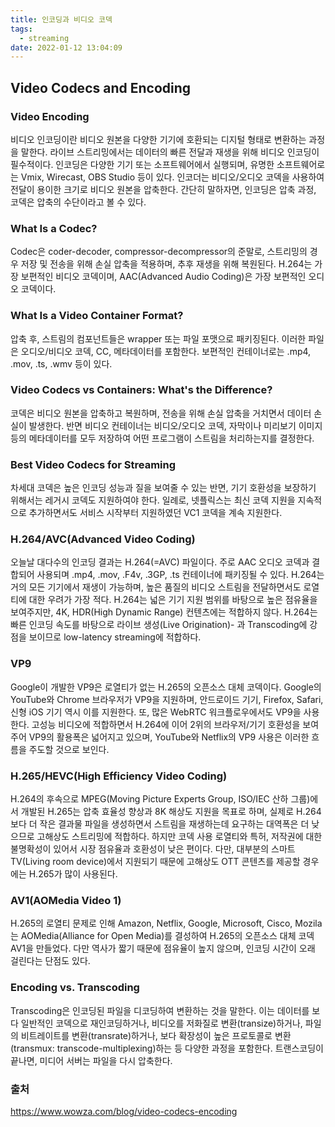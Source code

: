 ```yaml
---
title: 인코딩과 비디오 코덱
tags:
  - streaming
date: 2022-01-12 13:04:09
---
```


## Video Codecs and Encoding
### Video Encoding
비디오 인코딩이란 비디오 원본을 다양한 기기에 호환되는 디지털 형태로 변환하는 과정을 말한다. 라이브 스트리밍에서는 데이터의 빠른 전달과 재생을 위해 비디오 인코딩이 필수적이다.
인코딩은 다양한 기기 또는 소프트웨어에서 실행되며, 유명한 소프트웨어로는 Vmix, Wirecast, OBS Studio 등이 있다.
인코더는 비디오/오디오 코덱을 사용하여 전달이 용이한 크기로 비디오 원본을 압축한다. 간단히 말하자면, 인코딩은 압축 과정, 코덱은 압축의 수단이라고 볼 수 있다.
### What Is a Codec?
Codec은 coder-decoder, compressor-decompressor의 준말로, 스트리밍의 경우 저장 및 전송을 위해 손실 압축을 적용하며, 추후 재생을 위해 복원된다. H.264는 가장 보편적인 비디오 코덱이며, AAC(Advanced Audio Coding)은 가장 보편적인 오디오 코덱이다.
### What Is a Video Container Format?
압축 후, 스트림의 컴포넌트들은 wrapper 또는 파일 포맷으로 패키징된다. 이러한 파일은 오디오/비디오 코덱, CC, 메타데이터를 포함한다. 보편적인 컨테이너로는 .mp4, .mov, .ts, .wmv 등이 있다.
### Video Codecs vs Containers: What's the Difference?
코덱은 비디오 원본을 압축하고 복원하며, 전송을 위해 손실 압축을 거치면서 데이터 손실이 발생한다. 반면 비디오 컨테이너는 비디오/오디오 코덱, 자막이나 미리보기 이미지 등의 메타데이터를 모두 저장하여 어떤 프로그램이 스트림을 처리하는지를 결정한다.
### Best Video Codecs for Streaming
차세대 코덱은 높은 인코딩 성능과 질을 보여줄 수 있는 반면, 기기 호환성을 보장하기 위해서는 레거시 코덱도 지원하여야 한다. 일례로, 넷플릭스는 최신 코덱 지원을 지속적으로 추가하면서도 서비스 시작부터 지원하였던 VC1 코덱을 계속 지원한다.
### H.264/AVC(Advanced Video Coding)
오늘날 대다수의 인코딩 결과는 H.264(=AVC) 파일이다. 주로 AAC 오디오 코덱과 결합되어 사용되며 .mp4, .mov, .F4v, .3GP, .ts 컨테이너에 패키징될 수 있다.
H.264는 거의 모든 기기에서 재생이 가능하며, 높은 품질의 비디오 스트림을 전달하면서도 로열티에 대한 우려가 가장 적다. H.264는 넓은 기기 지원 범위를 바탕으로 높은 점유율을 보여주지만, 4K, HDR(High Dynamic Range) 컨텐츠에는 적합하지 않다. H.264는 빠른 인코딩 속도를 바탕으로 라이브 생성(Live Origination)- 과 Transcoding에 강점을 보이므로 low-latency streaming에 적합하다.
### VP9
Google이 개발한 VP9은 로열티가 없는 H.265의 오픈소스 대체 코덱이다. Google의 YouTube와 Chrome 브라우저가 VP9을 지원하며, 안드로이드 기기, Firefox, Safari, 신형 iOS 기기 역시 이를 지원한다. 또, 많은 WebRTC 워크플로우에서도 VP9을 사용한다. 고성능 비디오에 적합하면서 H.264에 이어 2위의 브라우저/기기 호환성을 보여주어 VP9의 활용폭은 넓어지고 있으며, YouTube와 Netflix의 VP9 사용은 이러한 흐름을 주도할 것으로 보인다.
### H.265/HEVC(High Efficiency Video Coding)
H.264의 후속으로 MPEG(Moving Picture Experts Group, ISO/IEC 산하 그룹)에서 개발된 H.265는 압축 효율성 향상과 8K 해상도 지원을 목표로 하며, 실제로 H.264보다 더 작은 결과물 파일을 생성하면서 스트림을 재생하는데 요구하는 대역폭은 더 낮으므로 고해상도 스트리밍에 적합하다. 하지만 코덱 사용 로열티와 특허, 저작권에 대한 불명확성이 있어서 시장 점유율과 호환성이 낮은 편이다. 다만, 대부분의 스마트TV(Living room device)에서 지원되기 때문에 고해상도 OTT 콘텐츠를 제공할 경우에는 H.265가 많이 사용된다.
### AV1(AOMedia Video 1)
H.265의 로열티 문제로 인해 Amazon, Netflix, Google, Microsoft, Cisco, Mozila는 AOMedia(Alliance for Open Media)를 결성하여 H.265의 오픈소스 대체 코덱 AV1을 만들었다. 다만 역사가 짧기 때문에 점유율이 높지 않으며, 인코딩 시간이 오래 걸린다는 단점도 있다.
### Encoding vs. Transcoding
Transcoding은 인코딩된 파일을 디코딩하여 변환하는 것을 말한다. 이는 데이터를 보다 일반적인 코덱으로 재인코딩하거나, 비디오를 저화질로 변환(transize)하거나, 파일의 비트레이트를 변환(transrate)하거나, 보다 확장성이 높은 프로토콜로 변환(transmux: transcode-multiplexing)하는 등 다양한 과정을 포함한다. 트랜스코딩이 끝나면, 미디어 서버는 파일을 다시 압축한다.

### 출처
https://www.wowza.com/blog/video-codecs-encoding